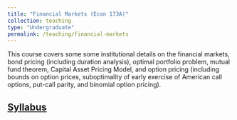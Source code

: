 ```yaml
---
title: "Financial Markets (Econ 173A)"
collection: teaching
type: "Undergraduate"
permalink: /teaching/financial-markets
---
```


This course covers some some institutional details on the financial markets, bond pricing (including duration analysis), optimal portfolio problem, mutual fund theorem, Capital Asset Pricing Model, and option pricing (including bounds on option prices, suboptimality of early exercise of American call options, put-call parity, and binomial option pricing).

## [Syllabus](/files/173A_syllabus.pdf)
